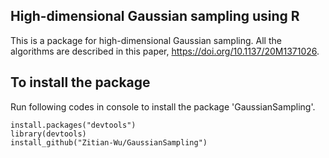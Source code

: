 ## High-dimensional Gaussian sampling using R

This is a package for high-dimensional Gaussian sampling. All the algorithms are described in this paper, https://doi.org/10.1137/20M1371026.

## To install the package
Run following codes in console to install the package 'GaussianSampling'.
```{r, results='asis', eval=FALSE}
install.packages("devtools")
library(devtools)
install_github("Zitian-Wu/GaussianSampling")
```
